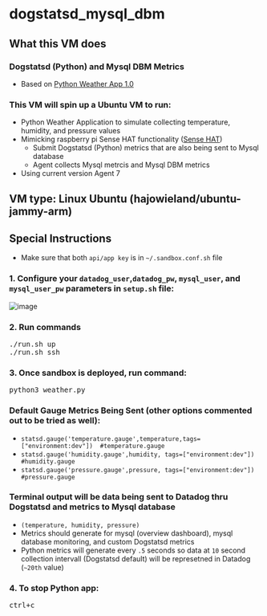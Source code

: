 # dogstatsd_mysql_dbm

## What this VM does
### <h3>Dogstatsd (Python) and Mysql DBM Metrics</h3>
- Based on [Python Weather App 1.0](https://datadoghq.atlassian.net/wiki/spaces/TS/pages/2789376418/Dogstatsd+Exercise+Python)<p></p>


### This VM will spin up a Ubuntu VM to run:
- Python Weather Application to simulate collecting temperature, humidity, and pressure values
- Mimicking raspberry pi Sense HAT functionality ([Sense HAT](https://www.raspberrypi.com/products/sense-hat/))
  - Submit Dogstatsd (Python) metrics that are also being sent to Mysql database
  - Agent collects Mysql metrcis and Mysql DBM metrics
- Using current version Agent 7

## VM type: Linux Ubuntu (hajowieland/ubuntu-jammy-arm)

## Special Instructions

- Make sure that both `api/app key` is in `~/.sandbox.conf.sh` file

### 1. Configure your `datadog_user`,`datadog_pw`, `mysql_user`, and `mysql_user_pw` parameters in `setup.sh` file:

![image](https://github.com/Dog-Gone-Earl/Made_Sandboxes/assets/107069502/ec0196ad-d947-4fe7-8df6-fd544acad9b2)

### 2. Run commands
<pre>./run.sh up
./run.sh ssh </pre>

### 3. Once sandbox is deployed, run command:

<pre>python3 weather.py</pre>
<h3>Default Gauge Metrics Being Sent (other options commented out to be tried as well):</h3>

- `statsd.gauge('temperature.gauge',temperature,tags=["environment:dev"])  #temperature.gauge`
- `statsd.gauge('humidity.gauge',humidity, tags=["environment:dev"])       #humidity.gauge`
- `statsd.gauge('pressure.gauge',pressure, tags=["environment:dev"])       #pressure.gauge`
### Terminal output will be data being sent to Datadog thru Dogstatsd and metrics to Mysql database
-  `(temperature, humidity, pressure)`
-  Metrics should generate for mysql (overview dashboard), mysql database monitoring, and custom Dogstatsd metrics
-  Python metrics will generate every `.5` seconds so data at `10` second collection intervall (Dogstatsd default) will be represetned in Datadog (`~20th` value)
### 4. To stop Python app:
<pre>ctrl+c</pre>
